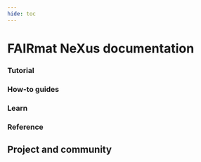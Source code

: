 ```yaml
---
hide: toc
---
```


# FAIRmat NeXus documentation

<!-- A single sentence that says what the product is, succinctly and memorably -->

<!-- A paragraph of one to three short sentences, that describe what the product does. -->

<!-- A third paragraph of similar length, this time explaining what need the product meets -->

<!-- Finally, a paragraph that describes whom the product is useful for. -->

<div markdown="block" class="home-grid">
<div markdown="block">

### Tutorial


</div>
<div markdown="block">

### How-to guides


</div>

<div markdown="block">

### Learn


</div>
<div markdown="block">

### Reference


</div>
</div>

<h2>Project and community</h2>
